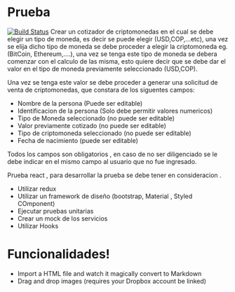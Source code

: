 # Prueba

[![Build Status](https://travis-ci.org/joemccann/dillinger.svg?branch=master)](https://travis-ci.org/joemccann/dillinger)
Crear un cotizador de criptomonedas en el cual se debe elegir un tipo de moneda, es decir se puede elegir (USD,COP,...etc), una vez se elija dicho tipo de moneda se debe proceder a elegir la criptomoneda eg.(BitCoin, Ethereum,....), una vez se tenga este tipo de moneda se debera comenzar con el calculo de las misma, esto quiere decir que se debe dar el valor en el tipo de moneda previamente seleccionado (USD,COP).

Una vez se tenga este valor se debe proceder a generar una solicitud de venta de criptomonedas, que constara de los siguentes campos:
- Nombre de la persona (Puede ser editable)
- Identificacion de la persona  (Solo debe permitir valores numericos)
- Tipo de Moneda seleccionado (no puede ser editable)
- Valor previamente cotizado (no puede ser editable)
- Tipo de criptomoneda seleccionado (no puede ser editable)
- Fecha de nacimiento (puede ser editable)

Todos los campos son obligatorios , en caso de no ser diligenciado se le debe indicar en el mismo campo al usuario que no fue ingresado.


Prueba react , para desarrollar la prueba se debe tener en consideracion .

  - Utilizar redux
  - Utilizar un framework de diseño (bootstrap, Material , Styled COmponent)
  - Ejecutar pruebas unitarias 
  - Crear un mock de los servicios
  - Utilizar Hooks

# Funcionalidades!

  - Import a HTML file and watch it magically convert to Markdown
  - Drag and drop images (requires your Dropbox account be linked)


